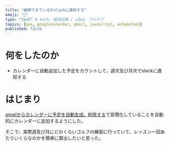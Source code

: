 ```yaml
---
title: "継続できているかslackに通知する"
emoji: "📘"
type: "tech" # tech: 技術記事 / idea: アイデア
topics: [gas, googlecalendar, gmail, javascript, automation]
published: false
---
```

# 何をしたのか
- カレンダーに自動追加した予定をカウントして、週次及び月次でslackに通知する

# はじまり
[gmailからカレンダーに予定を自動生成、削除する](https://zenn.dev/yoshi65/articles/gas_mail_calendar)で習慣化していることを自動的にカレンダーに追加するようにした。

そこで、実際週及び月にどのくらいゴルフの練習に行っていて、レッスン一回あたりいくらなのかを簡単に算出したいと思った。

